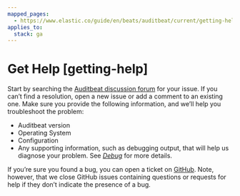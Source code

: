 ```yaml
---
mapped_pages:
  - https://www.elastic.co/guide/en/beats/auditbeat/current/getting-help.html
applies_to:
  stack: ga
---
```


# Get Help [getting-help]

Start by searching the [Auditbeat discussion forum](https://discuss.elastic.co/c/beats/auditbeat) for your issue. If you can’t find a resolution, open a new issue or add a comment to an existing one. Make sure you provide the following information, and we’ll help you troubleshoot the problem:

* Auditbeat version
* Operating System
* Configuration
* Any supporting information, such as debugging output, that will help us diagnose your problem. See [*Debug*](/reference/auditbeat/enable-auditbeat-debugging.md) for more details.

If you’re sure you found a bug, you can open a ticket on [GitHub](https://github.com/elastic/beats/issues?state=open). Note, however, that we close GitHub issues containing questions or requests for help if they don’t indicate the presence of a bug.

